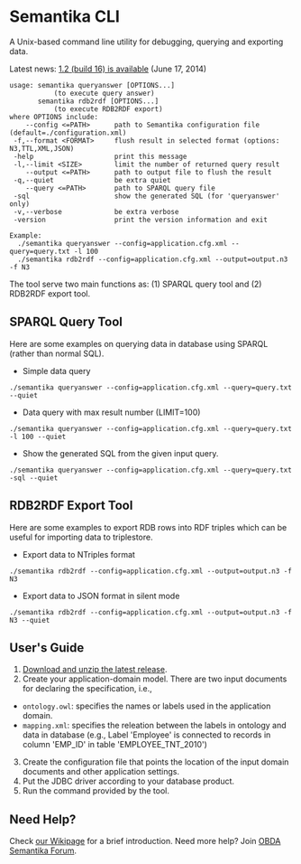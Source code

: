 Semantika CLI
=============

A Unix-based command line utility for debugging, querying and exporting data.

Latest news: [1.2 (build 16) is available](https://github.com/obidea/semantika-cli/releases/tag/v1.2_16) (June 17, 2014)

```
usage: semantika queryanswer [OPTIONS...]
           (to execute query answer)
       semantika rdb2rdf [OPTIONS...]
           (to execute RDB2RDF export)
where OPTIONS include:
    --config <=PATH>      path to Semantika configuration file (default=./configuration.xml)
 -f,--format <FORMAT>     flush result in selected format (options: N3,TTL,XML,JSON)
 -help                    print this message
 -l,--limit <SIZE>        limit the number of returned query result
    --output <=PATH>      path to output file to flush the result
 -q,--quiet               be extra quiet
    --query <=PATH>       path to SPARQL query file
 -sql                     show the generated SQL (for 'queryanswer' only)
 -v,--verbose             be extra verbose
 -version                 print the version information and exit

Example:
  ./semantika queryanswer --config=application.cfg.xml --query=query.txt -l 100
  ./semantika rdb2rdf --config=application.cfg.xml --output=output.n3 -f N3
```

The tool serve two main functions as: (1) SPARQL query tool and (2) RDB2RDF export tool.

SPARQL Query Tool
-----------------

Here are some examples on querying data in database using SPARQL (rather than normal SQL).

* Simple data query

```
./semantika queryanswer --config=application.cfg.xml --query=query.txt --quiet
```

* Data query with max result number (LIMIT=100)

```
./semantika queryanswer --config=application.cfg.xml --query=query.txt -l 100 --quiet
```

* Show the generated SQL from the given input query.

```
./semantika queryanswer --config=application.cfg.xml --query=query.txt -sql --quiet
```

RDB2RDF Export Tool
-------------------

Here are some examples to export RDB rows into RDF triples which can be useful for importing data to triplestore.

* Export data to NTriples format

```
./semantika rdb2rdf --config=application.cfg.xml --output=output.n3 -f N3
```

* Export data to JSON format in silent mode

```
./semantika rdb2rdf --config=application.cfg.xml --output=output.n3 -f N3 --quiet
```

User's Guide
------------

1. [Download and unzip the latest release](https://github.com/obidea/semantika-cli/releases).
2. Create your application-domain model. There are two input documents for declaring the specification, i.e.,
  * `ontology.owl`: specifies the names or labels used in the application domain.
  * `mapping.xml`: specifies the releation between the labels in ontology and data in database (e.g., Label 'Employee' is connected to records in column 'EMP_ID' in table 'EMPLOYEE_TNT_2010')
3. Create the configuration file that points the location of the input domain documents and other application settings.
4. Put the JDBC driver according to your database product.
5. Run the command provided by the tool.

Need Help?
----------

Check [our Wikipage](https://github.com/obidea/semantika-api/wiki) for a brief introduction.
Need more help? Join [OBDA Semantika Forum](https://groups.google.com/forum/#!forum/obda-semantika).
